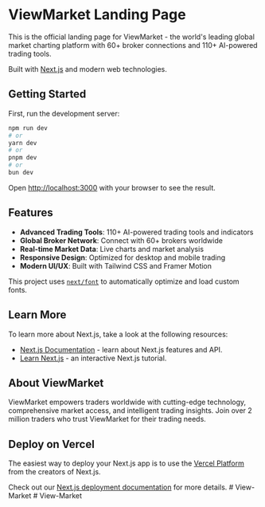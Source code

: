 # ViewMarket Landing Page

This is the official landing page for ViewMarket - the world's leading global market charting platform with 60+ broker connections and 110+ AI-powered trading tools.

Built with [Next.js](https://nextjs.org/) and modern web technologies.

## Getting Started

First, run the development server:

```bash
npm run dev
# or
yarn dev
# or
pnpm dev
# or
bun dev
```

Open [http://localhost:3000](http://localhost:3000) with your browser to see the result.

## Features

- **Advanced Trading Tools**: 110+ AI-powered trading tools and indicators
- **Global Broker Network**: Connect with 60+ brokers worldwide
- **Real-time Market Data**: Live charts and market analysis
- **Responsive Design**: Optimized for desktop and mobile trading
- **Modern UI/UX**: Built with Tailwind CSS and Framer Motion

This project uses [`next/font`](https://nextjs.org/docs/basic-features/font-optimization) to automatically optimize and load custom fonts.

## Learn More

To learn more about Next.js, take a look at the following resources:

- [Next.js Documentation](https://nextjs.org/docs) - learn about Next.js features and API.
- [Learn Next.js](https://nextjs.org/learn) - an interactive Next.js tutorial.

## About ViewMarket

ViewMarket empowers traders worldwide with cutting-edge technology, comprehensive market access, and intelligent trading insights. Join over 2 million traders who trust ViewMarket for their trading needs.

## Deploy on Vercel

The easiest way to deploy your Next.js app is to use the [Vercel Platform](https://vercel.com/new?utm_medium=default-template&filter=next.js&utm_source=create-next-app&utm_campaign=create-next-app-readme) from the creators of Next.js.

Check out our [Next.js deployment documentation](https://nextjs.org/docs/deployment) for more details.
#   V i e w - M a r k e t  
 #   V i e w - M a r k e t  
 